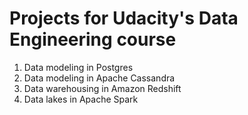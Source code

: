 # Projects for Udacity's Data Engineering course

1. Data modeling in Postgres
2. Data modeling in Apache Cassandra
3. Data warehousing in Amazon Redshift
4. Data lakes in Apache Spark